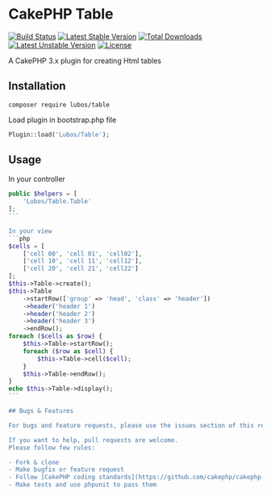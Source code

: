 # CakePHP Table

[![Build Status](https://travis-ci.org/LubosRemplik/CakePHP-Table.svg)](https://travis-ci.org/LubosRemplik/CakePHP-Table)
[![Latest Stable Version](https://poser.pugx.org/lubos/table/v/stable.svg)](https://packagist.org/packages/lubos/table) 
[![Total Downloads](https://poser.pugx.org/lubos/table/downloads.svg)](https://packagist.org/packages/lubos/table) 
[![Latest Unstable Version](https://poser.pugx.org/lubos/table/v/unstable.svg)](https://packagist.org/packages/lubos/table) 
[![License](https://poser.pugx.org/lubos/table/license.svg)](https://packagist.org/packages/lubos/table)

A CakePHP 3.x plugin for creating Html tables

## Installation

```
composer require lubos/table
```

Load plugin in bootstrap.php file

```php
Plugin::load('Lubos/Table');
```

## Usage

In your controller
````php
public $helpers = [
    'Lubos/Table.Table'
];
```

In your view
```php
$cells = [
    ['cell 00', 'cell 01', 'cell02'],
    ['cell 10', 'cell 11', 'cell12'],
    ['cell 20', 'cell 21', 'cell22']
];
$this->Table->create();
$this->Table
    ->startRow(['group' => 'head', 'class' => 'header'])
    ->header('header 1')
    ->header('header 2')
    ->header('header 3')
    ->endRow();
foreach ($cells as $row) {
    $this->Table->startRow();
    foreach ($row as $cell) {
        $this->Table->cell($cell);
    }
    $this->Table->endRow();
}
echo $this->Table->display();
```

## Bugs & Features

For bugs and feature requests, please use the issues section of this repository.

If you want to help, pull requests are welcome.  
Please follow few rules:  

- Fork & clone
- Make bugfix or feature request
- Follow [CakePHP coding standards](https://github.com/cakephp/cakephp-codesniffer)
- Make tests and use phpunit to pass them
